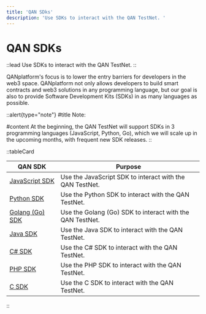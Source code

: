 ```yaml
---
title: 'QAN SDks'
description: 'Use SDKs to interact with the QAN TestNet. '
---
```


# QAN SDKs

::lead
Use SDKs to interact with the QAN TestNet.
::

QANplatform's focus is to lower the entry barriers for developers in the web3 space. QANplatform not only allows developers to build smart contracts and web3 solutions in any programming language, but our goal is also to provide Software Development Kits (SDKs) in as many languages as possible.

::alert{type="note"}
#title
Note:

#content
At the beginning, the QAN TestNet will support SDKs in 3 programming languages (JavaScript, Python, Go), which we will scale up in the upcoming months, with frequent new SDK releases.
::

::tableCard
<table>
<thead>
<tr>
    <th>QAN SDK</th>
    <th>Purpose</th>
</tr>
</thead>
<tbody>
<tr>
    <td>
        <a href="https://github.com/QANplatform/sdk-js" target="_blank">JavaScript SDK</a>
    </td>
    <td>Use the JavaScript SDK to interact with the QAN TestNet.</td>
</tr>
<tr>
    <td>
        <a href="https://github.com/QANplatform/sdk-python" target="_blank">Python SDK</a>
    </td>
    <td>Use the Python SDK to interact with the QAN TestNet.</td>
</tr>
<tr>
    <td>
        <a href="https://github.com/QANplatform/sdk-golang" target="_blank">Golang (Go) SDK</a>
    </td>
    <td>Use the Golang (Go) SDK to interact with the QAN TestNet.</td>
</tr>
<tr>
    <td>
        <a href="https://github.com/QANplatform/sdk-java" target="_blank">Java SDK</a>
    </td>
    <td>Use the Java SDK to interact with the QAN TestNet.</td>
</tr>
<tr>
    <td>
        <a href="https://github.com/QANplatform/sdk-csharp" target="_blank">C# SDK</a>
    </td>
    <td>Use the C# SDK to interact with the QAN TestNet.</td>
</tr>
<tr>
    <td>
        <a href="https://github.com/QANplatform/sdk-php" target="_blank">PHP SDK</a>
    </td>
    <td>Use the PHP SDK to interact with the QAN TestNet.</td>
</tr>
<tr>
    <td>
        <a href="https://github.com/QANplatform/sdk-c" target="_blank">C SDK</a>
    </td>
    <td>Use the C SDK to interact with the QAN TestNet.</td>
</tr>
</tbody>
</table>
::
